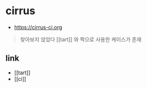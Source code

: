 # cirrus
+ https://cirrus-ci.org

> 찾아보지 않았다 [[tart]] 와 짝으로 사용한 케이스가 존재

## link
- [[tart]]
- [[ci]]
